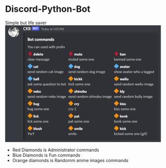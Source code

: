 # Discord-Python-Bot
Simple but life saver<br>
![My image](https://github.com/Cangozler/Discord-Python-Bot/blob/main/imgs/cmds.png)<br>

<ul>
  <li>Red Diamonds is Administrator commands </li>
  <li>Blue Diamonds is Fun commands</li>
  <li>Orange diamonds is Randomm anime images commands</li>  
</ul>

